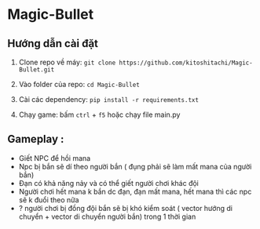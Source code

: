 # Magic-Bullet

## Hướng dẫn cài đặt

1. Clone repo về máy: `git clone https://github.com/kitoshitachi/Magic-Bullet.git`

2. Vào folder của repo: `cd Magic-Bullet`

3. Cài các dependency: `pip install -r requirements.txt`

4. Chạy game: bấm `ctrl` + `f5` hoặc chạy file main.py
## Gameplay :
-	Giết NPC để hồi mana
-	Npc bị bắn sẽ dí theo người bắn ( đụng phải sẽ làm mất mana của người bắn)
-	Đạn có khả năng nảy và có thể giết người chơi khác đội
-	Người chơi hết mana k bắn dc đạn, đạn mất mana, hết mana thì các npc sẽ k đuổi theo nữa
-	? người chơi bị đồng đội bắn sẽ bị khó kiểm soát ( vector hướng di chuyển + vector di chuyển người bắn) trong 1 thời gian

